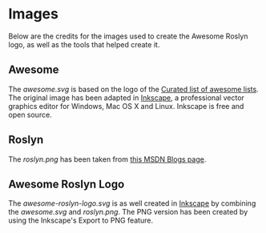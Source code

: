 # Images

Below are the credits for the images used to create the Awesome Roslyn logo, as well as the tools that helped create it.

## Awesome
The *awesome.svg* is based on the logo of the [Curated list of awesome lists](https://github.com/sindresorhus/awesome). The original image has been adapted in [Inkscape](https://inkscape.org/), a professional vector graphics editor for Windows, Mac OS X and Linux. Inkscape is free and open source.

## Roslyn
The *roslyn.png* has been taken from [this MSDN Blogs page](https://blogs.msdn.microsoft.com/secdevblog/tag/roslyn/).

## Awesome Roslyn Logo
The *awesome-roslyn-logo.svg* is as well created in [Inkscape](https://inkscape.org/) by combining the *awesome.svg* and *roslyn.png*. The PNG version has been created by using the Inkscape's Export to PNG feature.